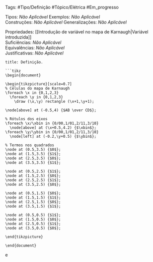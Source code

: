 Tags: #Tipo/Definição #Tópico/Elétrica #Em_progresso

Tipos: _Não Aplicável_ 
Exemplos: _Não Aplicável_  
Construções: _Não Aplicável_
Generalizações: _Não Aplicável_

Propriedades: [[Introdução de variável no mapa de Karnaugh|Variável introduzida]]  
Suficiências: _Não Aplicável_  
Equivalências: _Não Aplicável_  
Justificativas: _Não Aplicável_

```ad-abstract
title: Definição.

```tikz
\begin{document}

\begin{tikzpicture}[scale=0.7]
% Células do mapa de Karnaugh
\foreach \x in {0,1,2,3}
  \foreach \y in {0,1,2,3}
    \draw (\x,\y) rectangle (\x+1,\y+1);

\node[above] at (-0.5,4) {$AB \over CD$};

% Rótulos dos eixos
\foreach \x/\xbin in {0/00,1/01,2/11,3/10}
  \node[above] at (\x+0.5,4.2) {$\xbin$};
\foreach \y/\ybin in {0/00,1/01,2/11,3/10}
  \node[left] at (-0.2,\y+0.5) {$\ybin$};

% Termos nos quadrados
\node at (0.5,3.5) {$0$};
\node at (1.5,3.5) {$1$};
\node at (2.5,3.5) {$0$};
\node at (3.5,3.5) {$1$};

\node at (0.5,2.5) {$1$};
\node at (1.5,2.5) {$0$};
\node at (2.5,2.5) {$1$};
\node at (3.5,2.5) {$0$};

\node at (0.5,1.5) {$0$};
\node at (1.5,1.5) {$1$};
\node at (2.5,1.5) {$0$};
\node at (3.5,1.5) {$1$};

\node at (0.5,0.5) {$1$};
\node at (1.5,0.5) {$0$};
\node at (2.5,0.5) {$1$};
\node at (3.5,0.5) {$0$};

\end{tikzpicture}

\end{document}
```
e